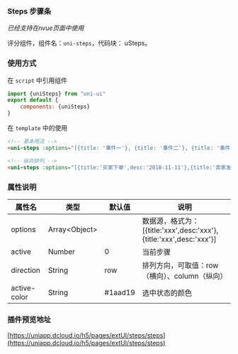 ### Steps 步骤条
*已经支持在nvue页面中使用*

评分组件，组件名：``uni-steps``，代码块： uSteps。

### 使用方式

在 ``script`` 中引用组件 

```javascript
import {uniSteps} from "uni-ui"
export default {
    components: {uniSteps}
}
```

在 ``template`` 中的使用

```html
<!-- 基本用法 -->
<uni-steps :options="[{title: '事件一'}, {title: '事件二'}, {title: '事件三'}, {title: '事件四'}]" :active="1"></uni-steps>

<!-- 纵向排列 -->
<uni-steps :options="[{title:'买家下单',desc:'2018-11-11'},{title:'卖家发货',desc:'2018-11-12'},{title:'买家签收',desc:'2018-11-13'},{title:'交易完成',desc:'2018-11-14'}]" direction="column" :active="2"></uni-steps>
```



### 属性说明

|属性名			|类型				|默认值	|说明																|
|---			|----				|---	|---																|
|options		|Array&lt;Object&gt;|		|数据源，格式为：[{title:'xxx',desc:'xxx'},{title:'xxx',desc:'xxx'}]|
|active			|Number				|0		|当前步骤															|
|direction		|String				|row	|排列方向，可取值：row（横向）、column（纵向）						|
|active-color	|String				|#1aad19|选中状态的颜色														|

### 插件预览地址 
[https://uniapp.dcloud.io/h5/pages/extUI/steps/steps](https://uniapp.dcloud.io/h5/pages/extUI/steps/steps)